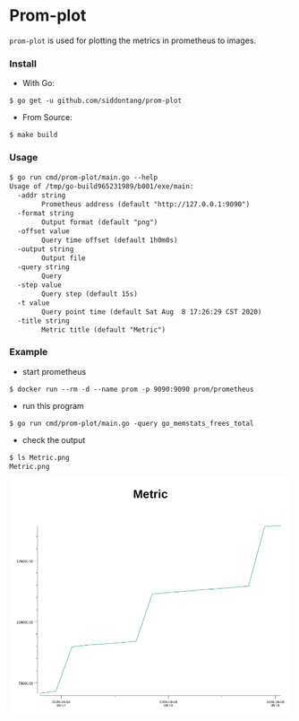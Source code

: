 # Prom-plot

`prom-plot` is used for plotting the metrics in prometheus to images.

### Install
- With Go:
```shell script
$ go get -u github.com/siddontang/prom-plot
```
- From Source:
```shell script
$ make build
```

### Usage

```shell script
$ go run cmd/prom-plot/main.go --help
Usage of /tmp/go-build965231989/b001/exe/main:
  -addr string
        Prometheus address (default "http://127.0.0.1:9090")
  -format string
        Output format (default "png")
  -offset value
        Query time offset (default 1h0m0s)
  -output string
        Output file
  -query string
        Query
  -step value
        Query step (default 15s)
  -t value
        Query point time (default Sat Aug  8 17:26:29 CST 2020)
  -title string
        Metric title (default "Metric")
```

### Example

- start prometheus
```shell script
$ docker run --rm -d --name prom -p 9090:9090 prom/prometheus
```

- run this program
```shell script
$ go run cmd/prom-plot/main.go -query go_memstats_frees_total
```

- check the output
```shell script
$ ls Metric.png
Metric.png
```
![Output](Metric.png)

